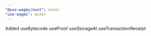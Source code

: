 ```yaml
---
"@use-wagmi/nuxt": minor
"use-wagmi": minor
---
```


Added useBytecode useProof useStorageAt useTransactionReceipt
